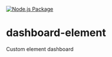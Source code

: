 [![Node.js Package](https://github.com/goofballLogic/dashboard-element/actions/workflows/npm-publish.yml/badge.svg)](https://github.com/goofballLogic/dashboard-element/actions/workflows/npm-publish.yml)

# dashboard-element
Custom element dashboard

